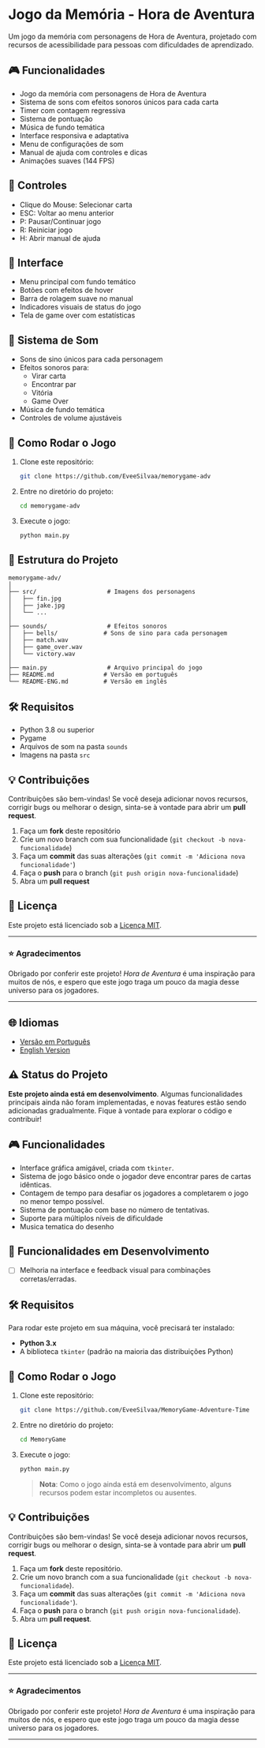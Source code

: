 # Jogo da Memória - Hora de Aventura

Um jogo da memória com personagens de Hora de Aventura, projetado com recursos de acessibilidade para pessoas com dificuldades de aprendizado.

## 🎮 Funcionalidades

- Jogo da memória com personagens de Hora de Aventura
- Sistema de sons com efeitos sonoros únicos para cada carta
- Timer com contagem regressiva
- Sistema de pontuação
- Música de fundo temática
- Interface responsiva e adaptativa
- Menu de configurações de som
- Manual de ajuda com controles e dicas
- Animações suaves (144 FPS)

## 🎯 Controles

- Clique do Mouse: Selecionar carta
- ESC: Voltar ao menu anterior
- P: Pausar/Continuar jogo
- R: Reiniciar jogo
- H: Abrir manual de ajuda

## 🎨 Interface

- Menu principal com fundo temático
- Botões com efeitos de hover
- Barra de rolagem suave no manual
- Indicadores visuais de status do jogo
- Tela de game over com estatísticas

## 🎵 Sistema de Som

- Sons de sino únicos para cada personagem
- Efeitos sonoros para:
  - Virar carta
  - Encontrar par
  - Vitória
  - Game Over
- Música de fundo temática
- Controles de volume ajustáveis

## 🚀 Como Rodar o Jogo

1. Clone este repositório:
   ```bash
   git clone https://github.com/EveeSilvaa/memorygame-adv
   ```

2. Entre no diretório do projeto:
   ```bash
   cd memorygame-adv
   ```

3. Execute o jogo:
   ```bash
   python main.py
   ```

## 📂 Estrutura do Projeto

```
memorygame-adv/
│
├── src/                    # Imagens dos personagens
│   ├── fin.jpg
│   ├── jake.jpg
│   └── ...
│
├── sounds/                 # Efeitos sonoros
│   ├── bells/             # Sons de sino para cada personagem
│   ├── match.wav
│   ├── game_over.wav
│   └── victory.wav
│
├── main.py                 # Arquivo principal do jogo
├── README.md              # Versão em português
└── README-ENG.md          # Versão em inglês
```

## 🛠️ Requisitos

- Python 3.8 ou superior
- Pygame
- Arquivos de som na pasta `sounds`
- Imagens na pasta `src`

## 💡 Contribuições

Contribuições são bem-vindas! Se você deseja adicionar novos recursos, corrigir bugs ou melhorar o design, sinta-se à vontade para abrir um **pull request**.

1. Faça um **fork** deste repositório
2. Crie um novo branch com sua funcionalidade (`git checkout -b nova-funcionalidade`)
3. Faça um **commit** das suas alterações (`git commit -m 'Adiciona nova funcionalidade'`)
4. Faça o **push** para o branch (`git push origin nova-funcionalidade`)
5. Abra um **pull request**

## 📝 Licença

Este projeto está licenciado sob a [Licença MIT](LICENSE).

---

### ⭐ Agradecimentos

Obrigado por conferir este projeto! _Hora de Aventura_ é uma inspiração para muitos de nós, e espero que este jogo traga um pouco da magia desse universo para os jogadores.

---

## 🌐 Idiomas

- [Versão em Português](README.md)
- [English Version](README-ENG.md)

## ⚠️ Status do Projeto

**Este projeto ainda está em desenvolvimento**. Algumas funcionalidades principais ainda não foram implementadas, e novas features estão sendo adicionadas gradualmente. Fique à vontade para explorar o código e contribuir!

## 🎮 Funcionalidades

- Interface gráfica amigável, criada com `tkinter`.
- Sistema de jogo básico onde o jogador deve encontrar pares de cartas idênticas.
- Contagem de tempo para desafiar os jogadores a completarem o jogo no menor tempo possível.
- Sistema de pontuação com base no número de tentativas.
- Suporte para múltiplos níveis de dificuldade
- Musica tematica do desenho 

## 🚧 Funcionalidades em Desenvolvimento

- [ ] Melhoria na interface e feedback visual para combinações corretas/erradas.

## 🛠️ Requisitos

Para rodar este projeto em sua máquina, você precisará ter instalado:

- **Python 3.x**
- A biblioteca `tkinter` (padrão na maioria das distribuições Python)

## 🚀 Como Rodar o Jogo

1. Clone este repositório:

   ```bash
   git clone https://github.com/EveeSilvaa/MemoryGame-Adventure-Time
   ```

2. Entre no diretório do projeto:

   ```bash
   cd MemoryGame
   ```

3. Execute o jogo:

   ```bash
   python main.py
   ```

   > **Nota**: Como o jogo ainda está em desenvolvimento, alguns recursos podem estar incompletos ou ausentes.


## 💡 Contribuições

Contribuições são bem-vindas! Se você deseja adicionar novos recursos, corrigir bugs ou melhorar o design, sinta-se à vontade para abrir um **pull request**. 

1. Faça um **fork** deste repositório.
2. Crie um novo branch com a sua funcionalidade (`git checkout -b nova-funcionalidade`).
3. Faça um **commit** das suas alterações (`git commit -m 'Adiciona nova funcionalidade'`).
4. Faça o **push** para o branch (`git push origin nova-funcionalidade`).
5. Abra um **pull request**.

## 📝 Licença

Este projeto está licenciado sob a [Licença MIT](LICENSE).

---

### ⭐ Agradecimentos

Obrigado por conferir este projeto! _Hora de Aventura_ é uma inspiração para muitos de nós, e espero que este jogo traga um pouco da magia desse universo para os jogadores.

---
